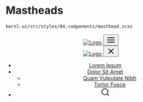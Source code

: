 # Mastheads

`kernl-ui/src/styles/04.components/masthead.scss`

<div class="full">
  <header class="masthead bg--black mb--2">
    <a class="__logo" href="https://assets.provost.northeastern.edu/kernl-ui">
      <img class="__logo__image" alt="Logo" src="https://assets.provost.northeastern.edu/kernl-ui/docs/images/logo-white.png">
    </a>
    <button class="__toggler hidden--up@d" id="toggle_1"><svg xmlns="http://www.w3.org/2000/svg" width="24" height="24" viewBox="0 0 24 24" fill="none" stroke="currentColor" stroke-width="2" stroke-linecap="round" stroke-linejoin="round" class="feather feather-menu"><line x1="3" y1="12" x2="21" y2="12"></line><line x1="3" y1="6" x2="21" y2="6"></line><line x1="3" y1="18" x2="21" y2="18"></line></svg></button>
    <nav class="__drawer" id="drawer_1" role="navigation">
      <div class="w--100 d--flex justify--between hidden--up@d">
        <a class="__logo" href="https://assets.provost.northeastern.edu/kernl-ui">
          <img class="__logo__image" alt="Logo" src="https://assets.provost.northeastern.edu/kernl-ui/docs/images/logo-white.png">
        </a>
        <button class="__toggler menu-is-open"><svg xmlns="http://www.w3.org/2000/svg" width="24" height="24" viewBox="0 0 24 24" fill="none" stroke="currentColor" stroke-width="2" stroke-linecap="round" stroke-linejoin="round" class="feather feather-x"><line x1="18" y1="6" x2="6" y2="18"></line><line x1="6" y1="6" x2="18" y2="18"></line></svg></button>
      </div>
      <ul class="__list">
        <li class="__item --active">
          <a class="__link" href="https://assets.provost.northeastern.edu/kernl-ui">Lorem Ipsum</a>
        </li>
        <li class="__item +children">
          <a class="__link" href="https://assets.provost.northeastern.edu/kernl-ui">Dolor Sit Amet</a>
          <ul class="__submenu">
            <li class="__item"><a class="__link" href="https://assets.provost.northeastern.edu/kernl-ui">Quam Vulputate Nibh</a></li>
            <li class="__item"><a class="__link" href="https://assets.provost.northeastern.edu/kernl-ui">Tortor Fusce</a></li>
          </ul>
        </li>
        <li class="__item +icon">
          <a class="__link" href="#" data-toggle="modal" data-target="#modal_search" aria-label="Modal Search">
            <svg xmlns="http://www.w3.org/2000/svg" width="24" height="24" viewBox="0 0 24 24" fill="none" stroke="currentColor" stroke-width="2" stroke-linecap="round" stroke-linejoin="round" class="feather feather-search"><circle cx="11" cy="11" r="8"></circle><line x1="21" y1="21" x2="16.65" y2="16.65"></line></svg>
          </a>
        </li>
      </ul>
    </nav>
  </header>
</div>

<UiDemo href="mastheads"/>
